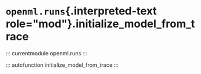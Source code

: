 # `openml.runs`{.interpreted-text role="mod"}.initialize_model_from_trace

::: currentmodule
openml.runs
:::

::: autofunction
initialize_model_from_trace
:::

<div class="clearer"></div>
